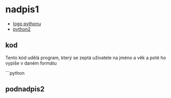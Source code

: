 # nadpis1
- [logo pythonu](podnadpis)
- [python2](#python2)

## kod
Tento kód udělá program, který se zeptá uživatele na jméno a věk a poté ho vypíše v daném formátu 

´´´python

  
## podnadpis2
